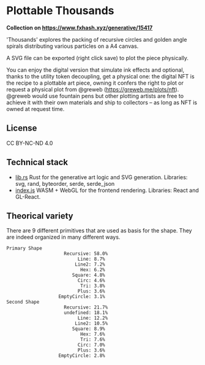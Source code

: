# Plottable Thousands

**Collection on https://www.fxhash.xyz/generative/15417**

'Thousands' explores the packing of recursive circles and golden angle spirals distributing various particles on a A4 canvas.

A SVG file can be exported (right click save) to plot the piece physically.

You can enjoy the digital version that simulate ink effects and optional, thanks to the utility token decoupling, get a physical one: the digital NFT is the recipe to a plottable art piece, owning it confers the right to plot or request a physical plot from @greweb (https://greweb.me/plots/nft). @greweb would use fountain pens but other plotting artists are free to achieve it with their own materials and ship to collectors – as long as NFT is owned at request time.

## License

CC BY-NC-ND 4.0

## Technical stack

- [lib.rs](./rust/src/lib.rs) Rust for the generative art logic and SVG generation. Libraries: svg, rand, byteorder, serde, serde_json
- [index.js](./index.js) WASM + WebGL for the frontend rendering. Libraries: React and GL-React.

## Theorical variety

There are 9 different primitives that are used as basis for the shape. They are indeed organized in many different ways.

```
Primary Shape
                     Recursive: 58.0%
                          Line: 8.7%
                         Line2: 7.2%
                           Hex: 6.2%
                        Square: 4.8%
                          Circ: 4.6%
                           Tri: 3.8%
                          Plus: 3.6%
                   EmptyCircle: 3.1%
Second Shape
                     Recursive: 21.7%
                     undefined: 18.1%
                          Line: 12.2%
                         Line2: 10.5%
                        Square: 8.9%
                           Hex: 7.6%
                           Tri: 7.6%
                          Circ: 7.0%
                          Plus: 3.6%
                   EmptyCircle: 2.8%
```
